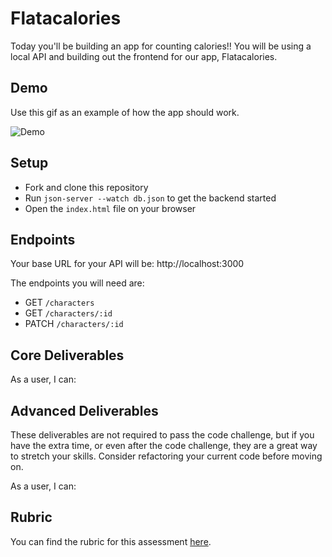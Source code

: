 # Flatacalories
Today you'll be building an app for counting calories!! You will be using a local API and building out the frontend for our app, Flatacalories.

## Demo
Use this gif as an example of how the app should work.

![Demo](assets/demo.gif)

## Setup

- Fork and clone this repository
- Run `json-server --watch db.json` to get the backend started
- Open the `index.html` file on your browser

## Endpoints

Your base URL for your API will be: http://localhost:3000

The endpoints you will need are:

- GET `/characters`
- GET `/characters/:id`
- PATCH `/characters/:id`

## Core Deliverables

As a user, I can:

<!-- 1. See all characters names in a `div` with the id of `"character-bar"`. On page load, **request** data from the server to get all of the characters objects. When you have this information, you'll need to add a `span` tag with the character's name to the character bar. -->

<!-- 2. Select a character from the character bar and see character's info inside `#detailed-info` div.  -->

<!-- 3. Clicks on "Add Calories" button to add calories to a Character. Persist calories value to the server and update the DOM. -->

## Advanced Deliverables

These deliverables are not required to pass the code challenge, but if you have the extra time, or even after the code challenge, they are a great way to stretch your skills. Consider refactoring your current code before moving on.

<!-- > Note: If you are going to attempt these advanced deliverables, please be sure to have a working commit with all the Core Deliverables first! -->

As a user, I can:
<!-- - Clicks on a `Reset Calories` button to set calories to `0`. Persist calories value to the server and update the DOM. -->
<!-- - Change character's name -->
<!-- - Add a new character -->

## Rubric

You can find the rubric for this assessment [here](https://github.com/learn-co-curriculum/se-rubrics/blob/master/module-3.md).
